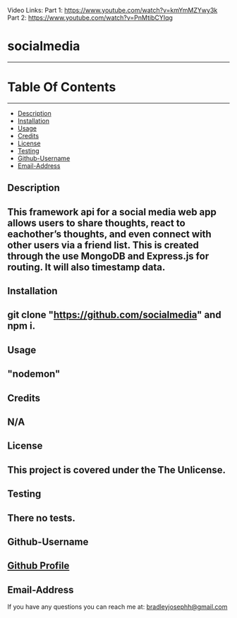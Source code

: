 Video Links:
Part 1: https://www.youtube.com/watch?v=kmYmMZYwy3k
Part 2: https://www.youtube.com/watch?v=PnMtibCYIqg

# socialmedia
  ----------------------------------
  
  # Table Of Contents
  -------------------
  * [Description](#description)
  * [Installation](#installation)
  * [Usage](#usage)
  * [Credits](#credits)
  * [License](#license)
  * [Testing](#testing)
  * [Github-Username](#github-username)
  * [Email-Address](#email-address)
  
  ## Description
  This framework api for a social media web app allows users to share  thoughts, react to eachother’s thoughts, and even connect with other users via a friend list. This is created through the use MongoDB and Express.js for routing. It will also timestamp data.
  --
  ## Installation
   git clone "https://github.com/socialmedia" and npm i.
  --
  ## Usage
   "nodemon"
  --
  ## Credits
   N/A
  --
  ## License
  This project is covered under the The Unlicense.
  --
  ## Testing
   There no tests.
  --
  ## Github-Username
  [Github Profile](https://github.com/bradleyjosephh)
  --
  ## Email-Address
  If you have any questions you can reach me at:
   bradleyjosephh@gmail.com

